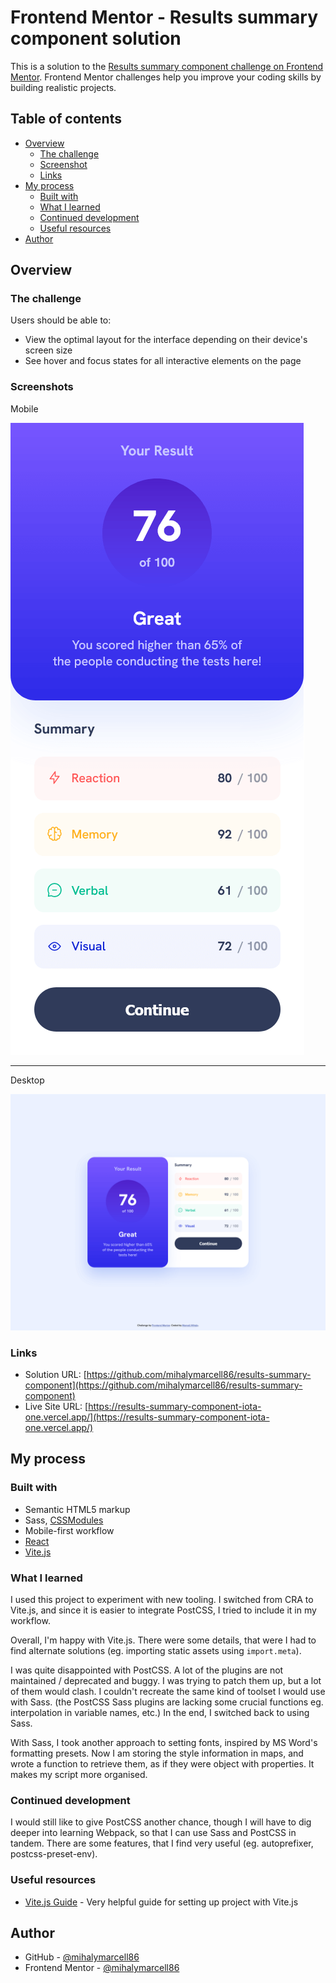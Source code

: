 # Frontend Mentor - Results summary component solution

This is a solution to the [Results summary component challenge on Frontend Mentor](https://www.frontendmentor.io/challenges/results-summary-component-CE_K6s0maV). Frontend Mentor challenges help you improve your coding skills by building realistic projects.

## Table of contents

- [Overview](#overview)
  - [The challenge](#the-challenge)
  - [Screenshot](#screenshot)
  - [Links](#links)
- [My process](#my-process)
  - [Built with](#built-with)
  - [What I learned](#what-i-learned)
  - [Continued development](#continued-development)
  - [Useful resources](#useful-resources)
- [Author](#author)

## Overview

### The challenge

Users should be able to:

- View the optimal layout for the interface depending on their device's screen size
- See hover and focus states for all interactive elements on the page

### Screenshots

Mobile

![](./screenshots/screenshot-mobile.png)

---

Desktop

![](./screenshots/screenshot-desktop.png)

### Links

- Solution URL: [https://github.com/mihalymarcell86/results-summary-component](https://github.com/mihalymarcell86/results-summary-component)
- Live Site URL: [https://results-summary-component-iota-one.vercel.app/](https://results-summary-component-iota-one.vercel.app/)

## My process

### Built with

- Semantic HTML5 markup
- Sass, [CSSModules](https://github.com/css-modules/css-modules)
- Mobile-first workflow
- [React](https://react.dev)
- [Vite.js](https://vitejs.dev/)

### What I learned

I used this project to experiment with new tooling. I switched from CRA to Vite.js, and since it is easier to integrate PostCSS, I tried to include it in my workflow.

Overall, I'm happy with Vite.js. There were some details, that were I had to find alternate solutions (eg. importing static assets using `import.meta`).

I was quite disappointed with PostCSS. A lot of the plugins are not maintained / deprecated and buggy. I was trying to patch them up, but a lot of them would clash. I couldn't recreate the same kind of toolset I would use with Sass. (the PostCSS Sass plugins are lacking some crucial functions eg. interpolation in variable names, etc.) In the end, I switched back to using Sass.

With Sass, I took another approach to setting fonts, inspired by MS Word's formatting presets. Now I am storing the style information in maps, and wrote a function to retrieve them, as if they were object with properties. It makes my script more organised.

### Continued development

I would still like to give PostCSS another chance, though I will have to dig deeper into learning Webpack, so that I can use Sass and PostCSS in tandem. There are some features, that I find very useful (eg. autoprefixer, postcss-preset-env).

### Useful resources

- [Vite.js Guide](https://vitejs.dev/guide/) - Very helpful guide for setting up project with Vite.js

## Author

- GitHub - [@mihalymarcell86](https://www.github.com/mihalymarcell86)
- Frontend Mentor - [@mihalymarcell86](https://www.frontendmentor.io/profile/mihalymarcell86)
